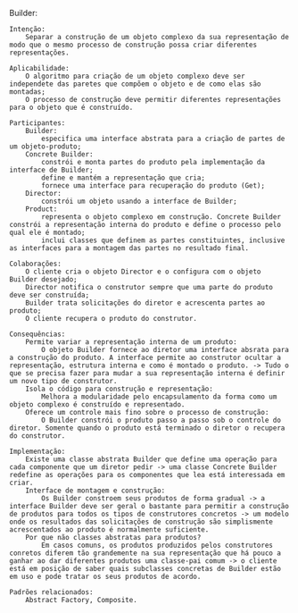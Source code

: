 Builder:

    Intenção:
        Separar a construção de um objeto complexo da sua representação de modo que o mesmo processo de construção possa criar diferentes representações.
    
    Aplicabilidade:
        O algoritmo para criação de um objeto complexo deve ser independete das paretes que compõem o objeto e de como elas são montadas;
        O processo de construção deve permitir diferentes representações para o objeto que é construído.
    
    Participantes:
        Builder:
            especifica uma interface abstrata para a criação de partes de um objeto-produto;
        Concrete Builder:
            constrói e monta partes do produto pela implementação da interface de Builder;
            define e mantém a representação que cria;
            fornece uma interface para recuperação do produto (Get);
        Director:
            constrói um objeto usando a interface de Builder;
        Product:
            representa o objeto complexo em construção. Concrete Builder constrói a representação interna do produto e define o processo pelo qual ele é montado;
            inclui classes que definem as partes constituintes, inclusive as interfaces para a montagem das partes no resultado final.

    Colaborações:
        O cliente cria o objeto Director e o configura com o objeto Builder desejado;
        Director notifica o construtor sempre que uma parte do produto deve ser construída;
        Builder trata solicitações do diretor e acrescenta partes ao produto;
        O cliente recupera o produto do construtor.

    Consequências:
        Permite variar a representação interna de um produto:
            O objeto Builder fornece ao diretor uma interface absrata para a construção do produto. A interface permite ao construtor ocultar a representação, estrutura interna e como é montado o produto. -> Tudo o que se precisa fazer para mudar a sua representação interna é definir um novo tipo de construtor.
        Isola o código para construção e representação:
            Melhora a modularidade pelo encapsulamento da forma como um objeto complexo é construído e representado. 
        Oferece um controle mais fino sobre o processo de construção:
            O Builder constrói o produto passo a passo sob o controle do diretor. Somente quando o produto está terminado o diretor o recupera do construtor.
    
    Implementação:
        Existe uma classe abstrata Builder que define uma operação para cada componente que um diretor pedir -> uma classe Concrete Builder redefine as operações para os componentes que lea está interessada em criar.
        Interface de montagem e construção:
            Os Builder constroem seus produtos de forma gradual -> a interface Builder deve ser geral o bastante para permitir a construção de produtos para todos os tipos de construtores concretos -> um modelo onde os resultados das solicitações de construção são simplismente acrescentados ao produto é normalmente suficiente.
        Por que não classes abstratas para produtos?
            Em casos comuns, os produtos produzidos pelos construtores conretos diferem tão grandemente na sua representação que há pouco a ganhar ao dar diferentes produtos uma classe-pai comum -> o cliente está em posição de saber quais subclasses concretas de Builder estão em uso e pode tratar os seus produtos de acordo.

    Padrões relacionados:
        Abstract Factory, Composite.
        